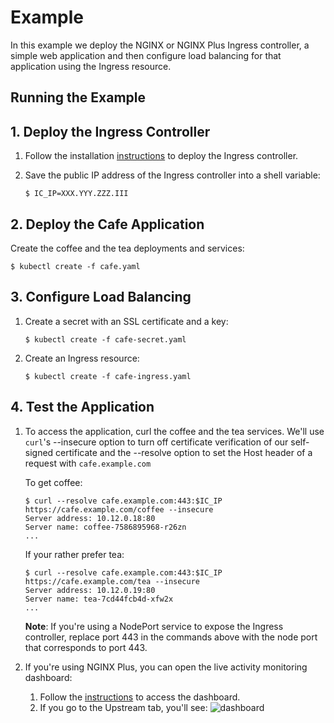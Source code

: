 # Example

In this example we deploy the NGINX or NGINX Plus Ingress controller, a simple web application and then configure load balancing for that application using the Ingress resource.

## Running the Example

## 1. Deploy the Ingress Controller

1. Follow the installation [instructions](../../docs/installation.md) to deploy the Ingress controller.

1. Save the public IP address of the Ingress controller into a shell variable:
    ```
    $ IC_IP=XXX.YYY.ZZZ.III
    ```

## 2. Deploy the Cafe Application

Create the coffee and the tea deployments and services:
```
$ kubectl create -f cafe.yaml
```

## 3. Configure Load Balancing

1. Create a secret with an SSL certificate and a key:
    ```
    $ kubectl create -f cafe-secret.yaml
    ```

2. Create an Ingress resource:
    ```
    $ kubectl create -f cafe-ingress.yaml
    ```

## 4. Test the Application

1. To access the application, curl the coffee and the tea services. We'll use ```curl```'s --insecure option to turn off certificate verification of our self-signed
certificate and the --resolve option to set the Host header of a request with ```cafe.example.com```
    
    To get coffee:
    ```
    $ curl --resolve cafe.example.com:443:$IC_IP https://cafe.example.com/coffee --insecure
    Server address: 10.12.0.18:80
    Server name: coffee-7586895968-r26zn
    ...
    ```
    If your rather prefer tea:
    ```
    $ curl --resolve cafe.example.com:443:$IC_IP https://cafe.example.com/tea --insecure
    Server address: 10.12.0.19:80
    Server name: tea-7cd44fcb4d-xfw2x
    ...
    ```

    **Note**: If you're using a NodePort service to expose the Ingress controller, replace port 443 in the commands above with the node port that corresponds to port 443.

1. If you're using NGINX Plus, you can open the live activity monitoring dashboard:
    1. Follow the [instructions](../../docs/installation.md#5-access-the-live-activity-monitoring-dashboard) to access the dashboard. 
    1. If you go to the Upstream tab, you'll see: ![dashboard](dashboard.png)
